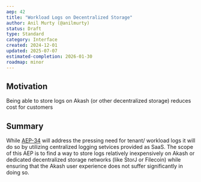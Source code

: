 ```yaml
---
aep: 42
title: "Workload Logs on Decentralized Storage"
author: Anil Murty (@anilmurty)
status: Draft
type: Standard
category: Interface
created: 2024-12-01
updated: 2025-07-07
estimated-completion: 2026-01-30
roadmap: minor
---
```


## Motivation

Being able to store logs on Akash (or other decentralized storage) reduces cost for customers

## Summary

While [AEP-34](https://github.com/ovrclk/aeps/tree/main/spec/aep-34) will address the pressing need for tenant/ workload logs it will do so by utilizing centralized logging setvices provided as SaaS. The scope of this AEP is to find a way to store logs relatively inexpensively on Akash or dedicated decentralized storage networks (like StorJ or Filecoin) while ensuring that the Akash user experience does not suffer significantly in doing so.
